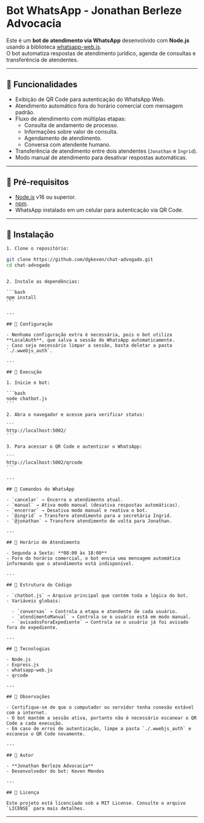 # Bot WhatsApp - Jonathan Berleze Advocacia

Este é um **bot de atendimento via WhatsApp** desenvolvido com **Node.js** usando a biblioteca [whatsapp-web.js](https://github.com/pedroslopez/whatsapp-web.js).  
O bot automatiza respostas de atendimento jurídico, agenda de consultas e transferência de atendentes.

---

## 🔹 Funcionalidades

- Exibição de QR Code para autenticação do WhatsApp Web.
- Atendimento automático fora do horário comercial com mensagem padrão.
- Fluxo de atendimento com múltiplas etapas:
  - Consulta de andamento de processo.
  - Informações sobre valor de consulta.
  - Agendamento de atendimento.
  - Conversa com atendente humano.
- Transferência de atendimento entre dois atendentes (`Jonathan` e `Ingrid`).
- Modo manual de atendimento para desativar respostas automáticas.

---

## 🔹 Pré-requisitos

- [Node.js](https://nodejs.org/) v16 ou superior.
- [npm](https://www.npmjs.com/).
- WhatsApp instalado em um celular para autenticação via QR Code.

---

## 🔹 Instalação

```bash
1. Clone o repositório:

git clone https://github.com/dgkeven/chat-advogado.git
cd chat-advogado
```

````

2. Instale as dependências:

```bash
npm install
```

---

## 🔹 Configuração

- Nenhuma configuração extra é necessária, pois o bot utiliza **LocalAuth**, que salva a sessão do WhatsApp automaticamente.
- Caso seja necessário limpar a sessão, basta deletar a pasta `./.wwebjs_auth`.

---

## 🔹 Execução

1. Inicie o bot:

```bash
node chatbot.js
```

2. Abra o navegador e acesse para verificar status:

```
http://localhost:5002/
```

3. Para acessar o QR Code e autenticar o WhatsApp:

```
http://localhost:5002/qrcode
```

---

## 🔹 Comandos do WhatsApp

- `cancelar` → Encerra o atendimento atual.
- `manual` → Ativa modo manual (desativa respostas automáticas).
- `encerrar` → Desativa modo manual e reativa o bot.
- `@ingrid` → Transfere atendimento para a secretária Ingrid.
- `@jonathan` → Transfere atendimento de volta para Jonathan.

---

## 🔹 Horário de Atendimento

- Segunda a Sexta: **08:00 às 18:00**
- Fora do horário comercial, o bot envia uma mensagem automática informando que o atendimento está indisponível.

---

## 🔹 Estrutura do Código

- `chatbot.js` → Arquivo principal que contém toda a lógica do bot.
- Variáveis globais:

  - `conversas` → Controla a etapa e atendente de cada usuário.
  - `atendimentoManual` → Controla se o usuário está em modo manual.
  - `avisadosForaExpediente` → Controla se o usuário já foi avisado fora do expediente.

---

## 🔹 Tecnologias

- Node.js
- Express.js
- whatsapp-web.js
- qrcode

---

## 🔹 Observações

- Certifique-se de que o computador ou servidor tenha conexão estável com a internet.
- O bot mantém a sessão ativa, portanto não é necessário escanear o QR Code a cada execução.
- Em caso de erros de autenticação, limpe a pasta `./.wwebjs_auth` e escaneie o QR Code novamente.

---

## 🔹 Autor

- **Jonathan Berleze Advocacia**
- Desenvolvedor do bot: Keven Mendes

---

## 🔹 Licença

Este projeto está licenciado sob a MIT License. Consulte o arquivo `LICENSE` para mais detalhes.
````

---
